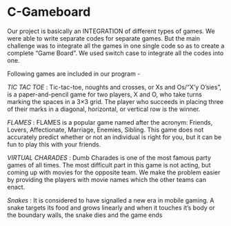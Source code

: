# C-Gameboard

Our project is basically an INTEGRATION of different types of games. We were able to write separate codes for separate games. But the main challenge was to integrate all the games in one single code so as to create a complete “Game Board”. We used switch case to integrate all the codes into one.

Following games are included in our program -

*TIC TAC TOE* :
Tic-tac-toe, noughts and crosses, or Xs and Os/“X’y O’sies”, is a paper-and-pencil game for two players, X and O, who take turns marking the spaces in a 3×3 grid. The player who succeeds in placing three of their marks in a diagonal, horizontal, or vertical row is the winner.

*FLAMES* :
FLAMES is a popular game named after the acronym: Friends, Lovers, Affectionate, Marriage, Enemies, Sibling. This game does not accurately predict whether or not an individual is right for you, but it can be fun to play this with your friends.

*VIRTUAL CHARADES* :
Dumb Charades is one of the most famous party games of all times. The most difficult part in this game is not acting, but coming up with movies for the opposite team. We make the problem easier by providing the players with movie names which the other teams can enact.

*Snakes* :
It is considered to have signalled a new era in mobile gaming. A snake targets its food and grows linearly and when it touches it’s body or the boundary walls, the snake dies and the game ends
